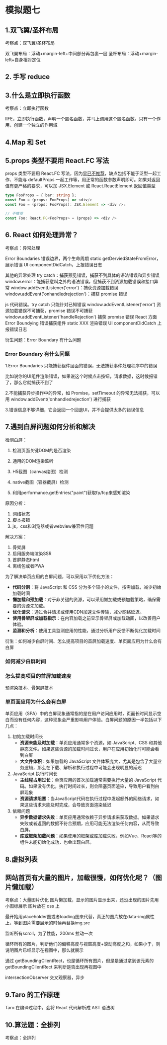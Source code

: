 # 模拟题七



## 1.双飞翼/圣杯布局

考察点：双飞翼/圣杯布局

双飞翼布局：浮动+margin-left+中间部分再包裹一层
圣杯布局：浮动+margin-left+自身相对定位





## 2. 手写 reduce



## 3.什么是立即执行函数

考察点：立即执行函数

IIFE，立即执行函数，声明一个匿名函数，并马上调用这个匿名函数。只有一个作用，创建一个独立的作用域



## 4.Map 和 Set





## 5.props 类型不要用 React.FC 写法

props 类型不要用 React.FC 写法，因为[早已不推荐](https://github.com/facebook/create-react-app/pull/8177)，缺点包括不能于泛型一起工作、不能与 defaultProps 一起工作等，用正常的函数参数声明即可。如果对返回值有更严格的要求，可以加 JSX.Element 或 React.ReactElement 返回值类型

```typescript
type FooProps = { bar: string };
const Foo = (props: FooProps) => <div/>
const Foo = (props: FooProps): JSX.Element => <div />;

// 不推荐
const Foo: React.FC<FooProps> = (props) => <div />
```





## 6. React 如何处理异常？

考察点：异常处理

Error Boundaries 错误边界，两个生命周期
static getDerviedStateFromError，展示错误 UI
componentDidCatch，上报错误日志

其他的异常处理
try catch：捕获预见错误，捕获不到具体的语法错误和异步错误
window.error：能捕获意料之外的语法错误，但捕获不到资源加载错误和接口异常
window.addEventListener('error')：捕获资源加载错误
window.addEvent('onhandledrejection')：捕获 promise 错误



js 代码错误。try catch 只能针对已知错误
window.addEventListener('error') 资源加载错误不可捕获，promise 错误不可捕获
window.addEventListener('handleRejection') 捕获 promise 错误
React 方面
Error Boundying 错误捕获组件
static XXX 渲染错误 UI
componentDidCatch 上报错误日志

衍生问题：Error Boundary 有什么问题

### Error Boundary 有什么问题

1.Error Boundaries 只能捕获组件层面的错误，无法捕获事件处理程序中的错误

比如说你的UI组件渲染错误，如果说这个时候点击按钮，请求数据，这时候报错了，那么它就捕获不到了

2.不能捕获异步操作中的异常，如 Promise，setTimeout 的异常无法捕获，可以用 window.addEvent('onhandledrejection')  进行捕获

3.错误信息不够详细，它会返回一个回退UI，并不会提供太多的错误信息



## 7.遇到白屏问题如何分析和解决



检测白屏：

1. 检测页面关键DOM的是否渲染

2. 通用的DOM渲染监听

3. H5截图（canvas绘图）检测

4. native截图（容器截屏）检测

5. 利用performance.getEntries("paint")获取fp/fcp来感知渲染

原因分析：

1. 网络状态
2. 脚本报错
3. js，css和浏览器或者webview兼容性问题

解决方案：

1. 骨架屏
2. 启用服务端渲染SSR
3. 首屏静态html
4. 离线包或者PWA





为了解决单页应用的白屏问题，可以采用以下优化方法：

- **代码分割**：将 JavaScript 和 CSS 分为多个较小的文件，按需加载，减少初始加载时间
- **懒加载和预加载**：对于非关键的资源，可以采用懒加载或预加载策略，确保需要的资源先加载。
- **优化请求**：通过合并请求或使用CDN加速文件传输，减少网络延迟。
- **使用骨架屏或加载指示**：在内容加载之前显示骨架屏或加载动画，以改善用户体验。
- **监测和分析**：使用工具监测应用的性能，通过分析用户反馈不断优化加载时间





衍生：如何减少白屏时间、怎么提高项目的首屏加载速度、单页面应用为什么会有白屏



### 如何减少白屏时间



### 怎么提高项目的首屏加载速度

预渲染技术、骨架屏技术



### 单页面应用为什么会有白屏

单页应用（SPA）中的白屏现象通常指的是在用户访问应用时，页面长时间显示空白而没有任何内容，这种现象会严重影响用户体验。白屏问题的原因一半包括以下几点：

1. 初始加载时间长
   - **资源未能及时加载**：单页应用通常多个资源，如 JavaScript、CSS 和其他静态文件。如果这些资源的加载时间过长，用户在应用初始化时可能会看到白屏
   - **大文件体积**：如果加载的 JavaScript 文件体积庞大，尤其是包含了大量业务逻辑，那么在下载、解析和执行过程中可能会出现明显的延迟
2. JavaScript 执行时间长
   - **主线程占用过长**：单页应用的首次加载通常需要执行大量的 JavaScript 代码。如果没有优化，执行时间过长，则会阻塞页面渲染，导致用户看到白屏现象
   - **资源请求阻塞**：当JavaScript代码在执行过程中发起额外的网络请求，如果这些请求未能及时完成，会导致页面渲染延迟
3. 依赖问题
   - **异步数据请求失败**：单页应用通常依赖于异步请求来获取数据。如果请求失败或者返回的数据不符合预期，应用可能无法渲染任何内容，从而导致白屏。
   - **库或框架加载问题**：如果使用的框架或库加载失败，例如Vue、React等的组件未能初始化成功，也会出现白屏。



## 8.虚拟列表

## 网站首页有大量的图片，加载很慢，如何优化呢？（图片懒加载）

考察点：大量图片优化
图片懒加载，显示的图片显示出来，还没出现的图片先用小图标展示
图片放在 oss 上

最开始用placeholder图或者loading图来代替，真正的图片放在data-img属性上，等到图片需要展示的时候再替换img.src

监听所有scroll，为了性能，200ms 拉动一次

循环所有的图片，判断他们的偏移高度与视窗高度+滚动高度之和，如果小于，则说明图片已经显示在视图中，那么就展示

通过 getBoundingClientRect，也是循环所有图片，但是是通过拿到该元素的getBoundingClientRect 来判断是否出现再视图中

intersectionObserver 交叉观察器，异步



## 9.Taro 的工作原理

Taro 在编译过程中，会将 React 代码解析成 AST 语法树





## 10.算法题：全排列

考察点：全排列

